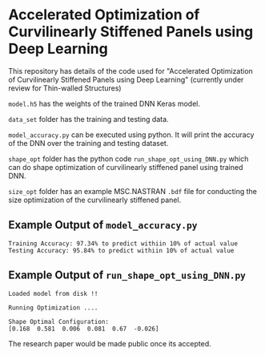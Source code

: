 # Accelerated Optimization of Curvilinearly Stiffened Panels using Deep Learning

This repository has details of the code used for "Accelerated Optimization of Curvilinearly Stiffened Panels using Deep Learning" (currently under review for Thin-walled Structures)

`model.h5` has the weights of the trained DNN Keras model.

`data_set` folder has the training and testing data. 

`model_accuracy.py` can be executed using python. It will print the accuracy of the DNN over the training and testing dataset.

`shape_opt` folder has the python code `run_shape_opt_using_DNN.py` which can do shape optimization of curvilinearly stiffened panel using trained DNN. 

`size_opt` folder has an example MSC.NASTRAN `.bdf` file for conducting the size optimization of the curvilinearly stiffened panel.

## Example Output of `model_accuracy.py`

```
Training Accuracy: 97.34% to predict withiin 10% of actual value
Testing Accuracy: 95.84% to predict withiin 10% of actual value
```

## Example Output of `run_shape_opt_using_DNN.py`

```
Loaded model from disk !!

Running Optimization ....

Shape Optimal Configuration:
[0.168  0.581  0.006  0.081  0.67  -0.026]
```
The research paper would be made public once its accepted.
